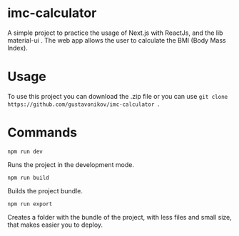 # imc-calculator
A simple project to practice the usage of Next.js with ReactJs, and the lib material-ui . The web app allows the user to calculate the BMI (Body Mass Index).

# Usage

To use this project you can download the .zip file or you can use ``git clone https://github.com/gustavonikov/imc-calculator ``.

# Commands

``npm run dev`` 

Runs the project in the development mode.

``npm run build``

Builds the project bundle.

``npm run export``

Creates a folder with the bundle of the project, with less files and small size, that makes easier you to deploy.

